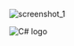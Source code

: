   
![screenshot_1](https://user-images.githubusercontent.com/38188753/48021931-40c53000-e153-11e8-832f-9cbb1ab929a6.png)



 <img src="https://interset.co.th/wp-content/uploads/2018/07/27_c-sharp-logo-filled.png" alt="C# logo" style="float:center; margin-right:25px;" />
